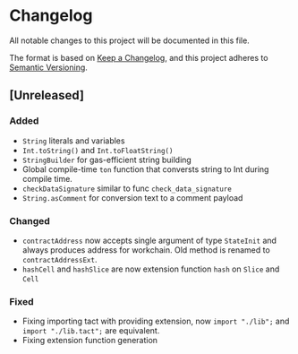 # Changelog

All notable changes to this project will be documented in this file.

The format is based on [Keep a Changelog](https://keepachangelog.com/en/1.0.0/),
and this project adheres to [Semantic Versioning](https://semver.org/spec/v2.0.0.html).

## [Unreleased]

### Added 

- `String` literals and variables
- `Int.toString()` and `Int.toFloatString()`
- `StringBuilder` for gas-efficient string building
- Global compile-time `ton` function that conversts string to Int during compile time.
- `checkDataSignature` similar to func `check_data_signature`
- `String.asComment` for conversion text to a comment payload

### Changed
- `contractAddress` now accepts single argument of type `StateInit` and always produces address for workchain. Old method is renamed to `contractAddressExt`.
- `hashCell` and `hashSlice` are now extension function `hash` on `Slice` and `Cell`

### Fixed

- Fixing importing tact with providing extension, now `import "./lib";` and `import "./lib.tact";` are equivalent.
- Fixing extension function generation